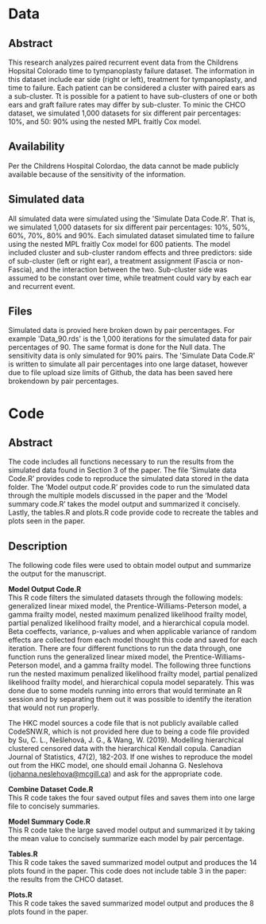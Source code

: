 Data
================
## Abstract

This research analyzes paired recurrent event data from the Childrens Hopsital Colorado time to tympanoplasty failure dataset. The information in this dataset include ear side (right or left), treatment for tympanoplasty, and time to failure. Each patient can be considered a cluster with paired ears as a sub-cluster. Tt is possible for a patient to have sub-clusters of one or both ears and graft failure rates may differ by sub-cluster. To minic the CHCO dataset, we simulated 1,000 datasets for six different pair percentages: 10%, and 50: 90% using the nested MPL fraitly Cox model.

## Availability

Per the Childrens Hospital Colordao, the data cannot be made publicly available because of the sensitivity of the information.

## Simulated data

All simulated data were simulated using the 'Simulate Data Code.R'. That is, we simulated 1,000 datasets for six different pair percentages: 10%, 50%, 60%, 70%, 80% and 90%. Each simulated dataset simulated time to failure using the nested MPL fraitly Cox model for 600 patients. The model included cluster and sub-cluster random effects and three predictors: side of sub-cluster (left or right ear), a treatment assignment (Fascia or non-Fascia), and the interaction between the two. Sub-cluster side was assumed to be constant over time, while treatment could vary by each ear and recurrent event. 

## Files
Simulated data is provied here broken down by pair percentages. For example 'Data_90.rds' is the 1,000 iterations for the simulated data for pair percentages of 90. The same format is done for the Null data. The sensitivity data is only simulated for 90% pairs.
The 'Simulate Data Code.R' is written to simulate all pair percentages into one large dataset, however due to file upload size limits of Github, the data has been saved here brokendown by pair percentages.


Code
================
## Abstract

The code includes all functions necessary to run the results from the simulated data found in Section 3 of the paper. The file ‘Simulate data Code.R’ provides code to reproduce the simulated data stored in the data folder. The ‘Model output code.R’ provides code to run the simulated data through the multiple models discussed in the paper and the ‘Model summary code.R’ takes the model output and summarized it concisely. Lastly, the tables.R and plots.R code provide code to recreate the tables and plots seen in the paper.
 


## Description
The following code files were used to obtain model output and summarize the output for the manuscript. 

**Model Output Code.R**  
This R code filters the simulated datasets through the following models: generalized linear mixed model, the Prentice-Williams-Peterson model, a gamma frailty model, nested maximum penalized likelihood frailty model, partial penalized likelihood frailty model, and a hierarchical copula model. Beta coeffects, variance, p-values and when applicable variance of random effects are collected from each model thought this code and saved for each iteration. There are four different functions to run the data through, one function runs the generalized linear mixed model, the Prentice-Williams-Peterson model, and a gamma frailty model. The following three functions run the nested maximum penalized likelihood frailty model, partial penalized likelihood frailty model, and hierarchical copula model separately. This was done due to some models running into errors that would terminate an R session and by separating them out it was possible to identify the iteration that would not run properly. 

The HKC model sources a code file that is not publicly available called CodeSNW.R, which is not provided here due to being a code file provided by Su, C. L., Nešlehová, J. G., & Wang, W. (2019). Modelling hierarchical clustered censored data with the hierarchical Kendall copula. Canadian Journal of Statistics, 47(2), 182-203.  If one wishes to reproduce the model out from the HKC model, one should email Johanna G. Neslehova (johanna.neslehova@mcgill.ca) and ask for the appropriate code. 


**Combine Dataset Code.R**  
This R code takes the four saved output files and saves them into one large file to concisely summaries.

**Model Summary Code.R**  
This R code take the large saved model output and summarized it by taking the mean value to concisely summarize each model by pair percentage. 

**Tables.R**  
This R code takes the saved summarized model output and produces the 14 plots found in the paper. This code does not include table 3 in the paper: the results from the CHCO dataset.

**Plots.R**  
This R code takes the saved summarized model output and produces the 8 plots found in the paper.
